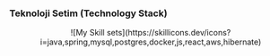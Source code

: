 ### Teknoloji Setim (Technology Stack)

<div align="center">
![My Skill sets](https://skillicons.dev/icons?i=java,spring,mysql,postgres,docker,js,react,aws,hibernate)
</div>
